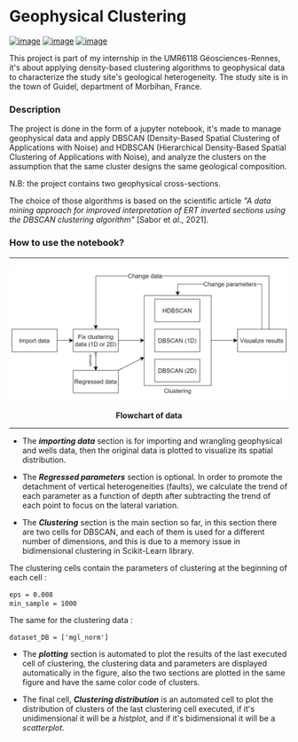 # Geophysical Clustering
[![image](https://img.shields.io/badge/Colab-F9AB00?style=for-the-badge&logo=googlecolab&color=525252)](https://drive.google.com/file/d/15w0umUMTyJEZ5WnLvaFFDIDJfp26iZfZ/view?usp=sharing)
[![image](https://img.shields.io/badge/LinkedIn-0077B5?style=for-the-badge&logo=linkedin&logoColor=white)](https://www.linkedin.com/in/issam-souassi-74916114a/)
[![image](https://img.shields.io/badge/GitHub-100000?style=for-the-badge&logo=github&logoColor=white
)](https://github.com/issamsouassi/Geophysical_Clustering.git)


  This project is part of my internship in the UMR6118 Géosciences-Rennes, it's about applying density-based clustering algorithms to geophysical data to characterize the study site's geological heterogeneity. The study site is in the town of Guidel, department of Morbihan, France.

### Description
  The project is done in the form of a jupyter notebook, it's made to manage geophysical data and apply DBSCAN (Density-Based Spatial Clustering of Applications with Noise) and HDBSCAN (Hierarchical Density-Based Spatial Clustering of Applications with Noise), and analyze the clusters on the assumption that the same cluster designs the same geological composition. 

  N.B: the project contains two geophysical cross-sections.
  
  The choice of those algorithms is based on the scientific article _"A data mining approach for improved interpretation of ERT inverted sections using the DBSCAN clustering algorithm"_ [Sabor et _al_., 2021].

### How to use the notebook?

___

![image](Flowchart_Data.png)
<p align="center"><strong>
Flowchart of data
</strong></p>

___

- The _**importing data**_ section is for importing and wrangling geophysical and wells data, then the original data is plotted to visualize its spatial distribution.

- The _**Regressed parameters**_ section is optional. In order to promote the detachment of vertical heterogeneities (faults), we calculate the trend of each parameter as a function of depth after subtracting the trend of each point to focus on the lateral variation. 

- The _**Clustering**_ section is the main section so far, in this section there are two cells for DBSCAN, and each of them is used for a different number of dimensions, and this is due to a memory issue in bidimensional clustering in Scikit-Learn library.

The clustering cells contain the parameters of clustering at the beginning of each cell :
```{python}
eps = 0.008
min_sample = 1000
```
The same for the clustering data :
```{python}
dataset_DB = ['mgl_norm']
```
- The _**plotting**_ section is automated to plot the results of the last executed cell of clustering, the clustering data and parameters are displayed automatically in the figure, also the two sections are plotted in the same figure and have the same color code of clusters.

- The final cell, _**Clustering distribution**_ is an automated cell to plot the distribution of clusters of the last clustering cell executed, if it's unidimensional it will be a _histplot_, and if it's bidimensional it will be a _scatterplot_.

